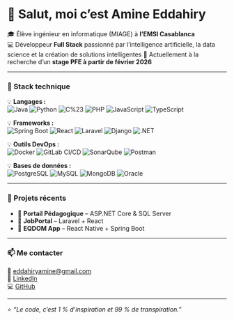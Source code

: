 # 👋 Salut, moi c’est **Amine Eddahiry**

🎓 Élève ingénieur en informatique (MIAGE) à **l’EMSI Casablanca**  
💻 Développeur **Full Stack** passionné par l’intelligence artificielle, la data science et la création de solutions intelligentes
🚀 Actuellement à la recherche d’un **stage PFE à partir de février 2026**

---

### 🧰 Stack technique

💡 **Langages :**  
![Java](https://img.shields.io/badge/Java-orange?logo=java&logoColor=white)
![Python](https://img.shields.io/badge/Python-blue?logo=python&logoColor=white)
![C%23](https://img.shields.io/badge/C%23-68217A?logo=csharp&logoColor=white)
![PHP](https://img.shields.io/badge/PHP-777BB4?logo=php&logoColor=white)
![JavaScript](https://img.shields.io/badge/JavaScript-F7DF1E?logo=javascript&logoColor=black)
![TypeScript](https://img.shields.io/badge/TypeScript-3178C6?logo=typescript&logoColor=white)

💡 **Frameworks :**  
![Spring Boot](https://img.shields.io/badge/Spring_Boot-6DB33F?logo=springboot&logoColor=white)
![React](https://img.shields.io/badge/React-61DAFB?logo=react&logoColor=black)
![Laravel](https://img.shields.io/badge/Laravel-FF2D20?logo=laravel&logoColor=white)
![Django](https://img.shields.io/badge/Django-092E20?logo=django&logoColor=white)
![.NET](https://img.shields.io/badge/.NET-512BD4?logo=dotnet&logoColor=white)

💡 **Outils DevOps :**  
![Docker](https://img.shields.io/badge/Docker-2496ED?logo=docker&logoColor=white)
![GitLab CI/CD](https://img.shields.io/badge/GitLab_CI/CD-FC6D26?logo=gitlab&logoColor=white)
![SonarQube](https://img.shields.io/badge/SonarQube-4E9BCD?logo=sonarqube&logoColor=white)
![Postman](https://img.shields.io/badge/Postman-FF6C37?logo=postman&logoColor=white)

💡 **Bases de données :**  
![PostgreSQL](https://img.shields.io/badge/PostgreSQL-336791?logo=postgresql&logoColor=white)
![MySQL](https://img.shields.io/badge/MySQL-4479A1?logo=mysql&logoColor=white)
![MongoDB](https://img.shields.io/badge/MongoDB-47A248?logo=mongodb&logoColor=white)
![Oracle](https://img.shields.io/badge/Oracle-F80000?logo=oracle&logoColor=white)

---

### 💼 Projets récents
- 🏫 **Portail Pédagogique** – ASP.NET Core & SQL Server  
- 💼 **JobPortal** – Laravel + React  
- 📱 **EQDOM App** – React Native + Spring Boot  

---

### 📫 Me contacter
📧 [eddahiryamine@gmail.com](mailto:eddahiryamine@gmail.com)  
🔗 [LinkedIn](https://www.linkedin.com/in/amine-eddahiry)  
💻 [GitHub](https://github.com/EddahiryAmine)

---

⭐ *“Le code, c’est 1 % d’inspiration et 99 % de transpiration.”*  
